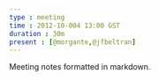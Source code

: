 ```yaml
---
type : meeting
time : 2012-10-004 13:00 GST
duration : 30m
present : [@morgante,@jfbeltran]
---
```


Meeting notes formatted in markdown.
